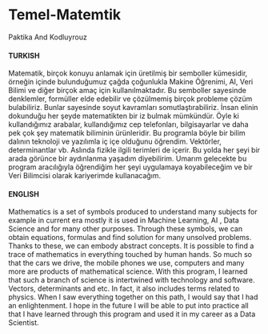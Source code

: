 # Temel-Matemtik
Paktika And Kodluyrouz

#### TURKISH
Matematik, birçok konuyu anlamak için üretilmiş bir semboller kümesidir, örneğin içinde bulunduğumuz çağda çoğunlukla Makine Öğrenimi,
AI, Veri Bilimi ve diğer birçok amaç için kullanılmaktadır. Bu semboller sayesinde denklemler, formüller elde edebilir ve 
çözülmemiş birçok probleme çözüm bulabiliriz. Bunlar sayesinde soyut kavramları somutlaştırabiliriz. İnsan elinin dokunduğu her
şeyde matematikten bir iz bulmak mümkündür. Öyle ki kullandığımız arabalar, kullandığımız cep telefonları, bilgisayarlar ve daha pek 
çok şey matematik biliminin ürünleridir. Bu programla böyle bir bilim dalının teknoloji ve yazılımla iç içe olduğunu öğrendim. 
Vektörler, determinantlar vb. Aslında fizikle ilgili terimleri de içerir. Bu yolda her şeyi bir arada görünce bir aydınlanma yaşadım diyebilirim.
Umarım gelecekte bu program aracılığıyla öğrendiğim her şeyi uygulamaya koyabileceğim ve bir Veri Bilimcisi olarak kariyerimde kullanacağım.

#### ENGLISH
Mathematics is a set of symbols produced to understand many subjects for example in current era mostly it is used in Machine Learning, AI ,
Data Science and for many other purposes. Through these symbols, we can obtain equations, formulas and find solution for many unsolved problems.
Thanks to these, we can embody abstract concepts. It is possible to find a trace of mathematics in everything touched by human hands. 
So much so that the cars we drive, the mobile phones we use, computers and many more are products of mathematical science. With this program, 
I learned that such a branch of science is intertwined with technology and software. Vectors, determinants and etc. 
In fact, it also includes terms related to physics. When I saw everything together on this path, I would say that I had an enlightenment. 
I hope in the future I will be able to put into practice all that I have learned through this program and used it in my career as a Data Scientist.
